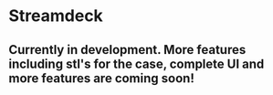 # Streamdeck
## Currently in development. More features including stl's for the case, complete UI and more features are coming soon!
